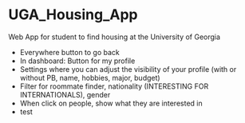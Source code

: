 # UGA_Housing_App
Web App for student to find housing at the University of Georgia

- Everywhere button to go back
- In dashboard: Button for my profile
- Settings where you can adjust the visibility of your profile (with or without PB, name, hobbies, major, budget)
- Filter for roommate finder, nationality (INTERESTING FOR INTERNATIONALS), gender
- When click on people, show what they are interested in
- test
